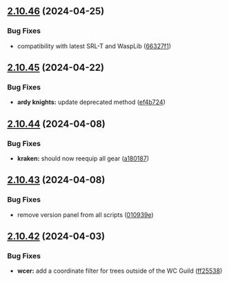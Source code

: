 ## [2.10.46](https://github.com/Torwent/wasp-free/compare/v2.10.45...v2.10.46) (2024-04-25)


### Bug Fixes

* compatibility with latest SRL-T and WaspLib ([66327f1](https://github.com/Torwent/wasp-free/commit/66327f1ae419780845f6e2fc0dc5ec4d5a204b81))



## [2.10.45](https://github.com/Torwent/wasp-free/compare/v2.10.44...v2.10.45) (2024-04-22)


### Bug Fixes

* **ardy knights:** update deprecated method ([ef4b724](https://github.com/Torwent/wasp-free/commit/ef4b72478c59bd41191448fe1d478477de82fb7d))



## [2.10.44](https://github.com/Torwent/wasp-free/compare/v2.10.43...v2.10.44) (2024-04-08)


### Bug Fixes

* **kraken:** should now reequip all gear ([a180187](https://github.com/Torwent/wasp-free/commit/a1801875032cfcae91e663ef6326eec7f2391c5a))



## [2.10.43](https://github.com/Torwent/wasp-free/compare/v2.10.42...v2.10.43) (2024-04-08)


### Bug Fixes

* remove version panel from all scripts ([010939e](https://github.com/Torwent/wasp-free/commit/010939e50eff1890985ab6a093511b25dbb21490))



## [2.10.42](https://github.com/Torwent/wasp-free/compare/v2.10.41...v2.10.42) (2024-04-03)


### Bug Fixes

* **wcer:** add a coordinate filter for trees outside of the WC Guild ([ff25538](https://github.com/Torwent/wasp-free/commit/ff25538c7bade3702d8b209297fcd672d0dcd668))



